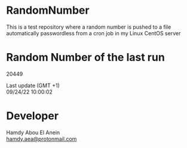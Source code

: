 # RandomNumber    
This is a test repository where a random number is pushed to a file automatically passwordless from a cron job in my Linux CentOS server    
# Random Number of the last run   
20449
      
Last update (GMT +1)    
09/24/22 10:00:02
# Developer    
Hamdy Abou El Anein   
hamdy.aea@protonmail.com
